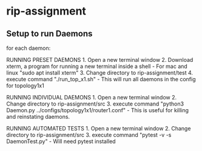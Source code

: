 # rip-assignment

## Setup to run Daemons
for each daemon:

RUNNING PRESET DAEMONS
    1. Open a new terminal window
    2. Download xterm, a program for running a new terminal inside a shell
        - For mac and linux "sudo apt install xterm"
    3. Change directory to rip-assignment/test
    4. execute command "./run_top_x1.sh"
        - This will run all daemons in the config for topology1x1

RUNNING INDIVIDUAL DAEMONS
    1. Open a new terminal window
    2. Change directory to rip-assignment/src
    3. execute command "python3 Daemon.py ../configs/topology1x1/router1.conf"
        - This is useful for killing and reinstating daemons.

RUNNING AUTOMATED TESTS
    1. Open a new terminal window
    2. Change directory to rip-assignment/src
    3. execute command "pytest -v -s DaemonTest.py"
        - Will need pytest installed